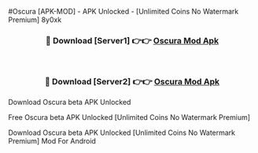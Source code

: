#Oscura [APK-MOD] - APK Unlocked - [Unlimited Coins No Watermark Premium] 8y0xk



<div align="center">

<h3>🔴 Download [Server1] 👉👉 <a href="https://momento.my/?title=Oscura">Oscura Mod Apk</a></h3><br>

<h3>🔴 Download [Server2] 👉👉 <a href="https://momento.my/?title=Oscura">Oscura Mod Apk</a></h3>
</div>



Download Oscura beta APK Unlocked

Free Oscura beta APK Unlocked [Unlimited Coins No Watermark Premium]

Download Oscura beta APK Unlocked [Unlimited Coins No Watermark Premium] Mod For Android

